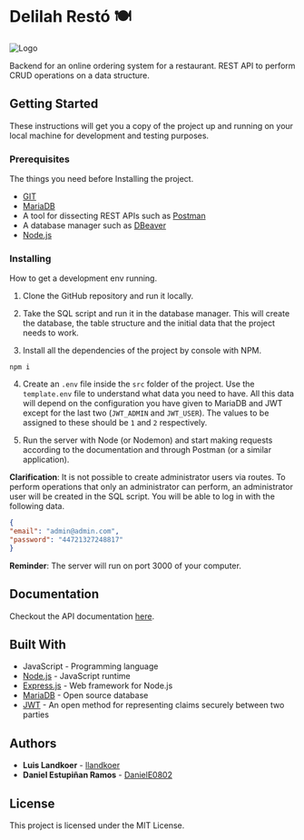 # Delilah Restó 🍽

![Logo](https://i.imgur.com/6GJ00jE.png "Logo")

Backend for an online ordering system for a restaurant. REST API to perform CRUD operations on a data structure.

## Getting Started

These instructions will get you a copy of the project up and running on your local machine for development and testing purposes.

### Prerequisites

The things you need before Installing the project.


- [GIT](https://git-scm.com/)
- [MariaDB](https://mariadb.org/download/)
- A tool for dissecting REST APIs such as [Postman](https://www.postman.com/)
- A database manager such as [DBeaver](https://dbeaver.io/)
- [Node.js](https://nodejs.org/)


### Installing

How to get a development env running.

1. Clone the GitHub repository and run it locally.

2. Take the SQL script and run it in the database manager. This will create the database, the table structure and the initial data that the project needs to work.

2. Install all the dependencies of the project by console with NPM.

```
npm i
```

4. Create an `.env` file inside the `src` folder of the project. Use the `template.env` file to understand what data you need to have. All this data will depend on the configuration you have given to MariaDB and JWT except for the last two (`JWT_ADMIN` and `JWT_USER`). The values to be assigned to these should be `1` and `2` respectively.

5. Run the  server with Node (or Nodemon) and start making requests according to the documentation and through Postman (or a similar application).

**Clarification**: It is not possible to create administrator users via routes. To perform operations that only an administrator can perform, an administrator user will be created in the SQL script. You will be able to log in with the following data.

```json
{
"email": "admin@admin.com",
"password": "44721327248817"
}
```

**Reminder**: The server will run on port 3000 of your computer.

## Documentation

Checkout the API documentation [here]().

## Built With

* JavaScript - Programming language
* [Node.js](https://nodejs.org/en/) - JavaScript runtime
* [Express.js](https://expressjs.com/) - Web framework for Node.js
* [MariaDB](https://mariadb.com/) - Open source database
* [JWT](https://jwt.io/) - An open method for representing claims securely between two parties

## Authors

* **Luis Landkoer** - [llandkoer](https://github.com/llandkoer)
* **Daniel Estupiñan Ramos** - [DanielE0802](https://github.com/DanielE0802)

## License

This project is licensed under the MIT License.
